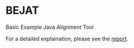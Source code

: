 # BEJAT
Basic Example Java Alignment Tool

For a detailed explaination, please see the [report](../../BEJAT%20Report.pdf).
